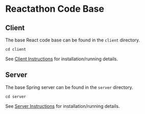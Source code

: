 # Reactathon Code Base

## Client

The base React code base can be found in the `client` directory.

`cd client`

See [Client Instructions](./client/README.md) for installation/running details.

## Server

The base Spring server can be found in the `server` directory.

`cd server`

See [Server Instructions](./server/README.md) for installation/running details.